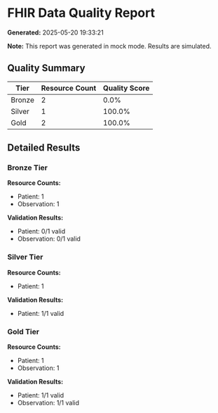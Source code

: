 # FHIR Data Quality Report

**Generated:** 2025-05-20 19:33:21

**Note:** This report was generated in mock mode. Results are simulated.

## Quality Summary

| Tier | Resource Count | Quality Score |
|------|---------------|---------------|
| Bronze | 2 | 0.0% |
| Silver | 1 | 100.0% |
| Gold | 2 | 100.0% |

## Detailed Results

### Bronze Tier

**Resource Counts:**

- Patient: 1
- Observation: 1

**Validation Results:**

- Patient: 0/1 valid
- Observation: 0/1 valid
### Silver Tier

**Resource Counts:**

- Patient: 1

**Validation Results:**

- Patient: 1/1 valid
### Gold Tier

**Resource Counts:**

- Patient: 1
- Observation: 1

**Validation Results:**

- Patient: 1/1 valid
- Observation: 1/1 valid
